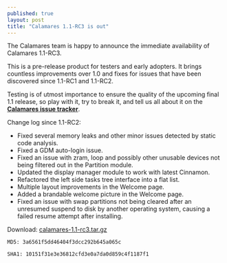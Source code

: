 ```yaml
---
published: true
layout: post
title: "Calamares 1.1-RC3 is out"
---
```


The Calamares team is happy to announce the immediate availability of Calamares 1.1-RC3.

This is a pre-release product for testers and early adopters. It brings countless improvements over 1.0 and fixes for issues that have been discovered since 1.1-RC1 and 1.1-RC2.

Testing is of utmost importance to ensure the quality of the upcoming final 1.1 release, so play with it, try to break it, and tell us all about it on the [**Calamares issue tracker**](https://calamares.io/bugs/).

Change log since 1.1-RC2:

* Fixed several memory leaks and other minor issues detected by static code analysis.
* Fixed a GDM auto-login issue.
* Fixed an issue with zram, loop and possibly other unusable devices not being filtered out in the Partition module.
* Updated the display manager module to work with latest Cinnamon.
* Refactored the left side tasks tree interface into a flat list.
* Multiple layout improvements in the Welcome page.
* Added a brandable welcome picture in the Welcome page.
* Fixed an issue with swap partitions not being cleared after an unresumed suspend to disk by another operating system, causing a failed resume attempt after installing.
 
Download: [calamares-1.1-rc3.tar.gz](https://github.com/calamares/calamares/releases/download/v1.1-rc3/calamares-1.1-rc3.tar.gz)

`MD5: 3a6561f5dd46404f3dcc292b645a065c`

`SHA1: 10151f31e3e36812cfd3e0a7da0d859c4f1187f1`
